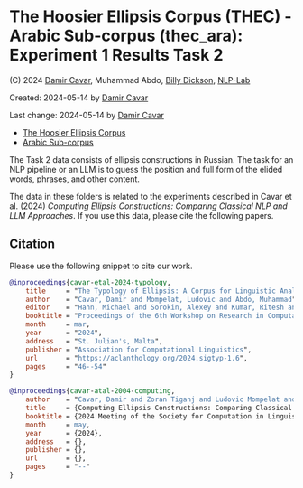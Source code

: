 # The Hoosier Ellipsis Corpus (THEC) - Arabic Sub-corpus (thec_ara): Experiment 1 Results Task 2

(C) 2024 [Damir Cavar], Muhammad Abdo, [Billy Dickson], [NLP-Lab]

Created: 2024-05-14 by [Damir Cavar]

Last change: 2024-05-14 by [Damir Cavar]


- [The Hoosier Ellipsis Corpus](https://github.com/dcavar/hoosierellipsiscorpus)
- [Arabic Sub-corpus](https://github.com/dcavar/thec_ara)


The Task 2 data consists of ellipsis constructions in Russian. The task for an NLP pipeline or an LLM is to guess the position and full form of the elided words, phrases, and other content.


The data in these folders is related to the experiments described in Cavar et al. (2024) *Computing Ellipsis Constructions: Comparing Classical NLP and LLM Approaches*. If you use this data, please cite the following papers.




## Citation

Please use the following snippet to cite our work.

```bibtex
@inproceedings{cavar-etal-2024-typology,
    title     = "The Typology of Ellipsis: A Corpus for Linguistic Analysis and Machine Learning Applications",
    author    = "Cavar, Damir and Mompelat, Ludovic and Abdo, Muhammad",
    editor    = "Hahn, Michael and Sorokin, Alexey and Kumar, Ritesh and Shcherbakov, Andreas and Otmakhova, Yulia and Yang, Jinrui and Serikov, Oleg and Rani, Priya and Ponti, Edoardo M. and Murado{\u{g}}lu, Saliha and Gao, Rena and Cotterell, Ryan and Vylomova, Ekaterina",
    booktitle = "Proceedings of the 6th Workshop on Research in Computational Linguistic Typology and Multilingual NLP",
    month     = mar,
    year      = "2024",
    address   = "St. Julian's, Malta",
    publisher = "Association for Computational Linguistics",
    url       = "https://aclanthology.org/2024.sigtyp-1.6",
    pages     = "46--54"
}

@inproceedings{cavar-atal-2004-computing,
    author    = "Cavar, Damir and Zoran Tiganj and Ludovic Mompelat and Billy Dickson",
    title     = {Computing Ellipsis Constructions: Comparing Classical {NLP} and {LLM} Approaches},
    booktitle = {2024 Meeting of the Society for Computation in Linguistics (SCiL)},
    month     = may,
    year      = {2024},
    address   = {},
    publisher = {},
    url       = {},
    pages     = "--"
}
```


[D. Cavar]: http://damir.cavar.me/ "Damir Cavar"
[Damir Cavar]: http://damir.cavar.me/ "Damir Cavar"
[B. Dickson]: https://www.linkedin.com/in/billy-dickson/ "Billy Dickson"
[Billy Dickson]: https://www.linkedin.com/in/billy-dickson/ "Billy Dickson"
[NLP-Lab]: https://nlp-lab.org/ "NLP-Lab"


